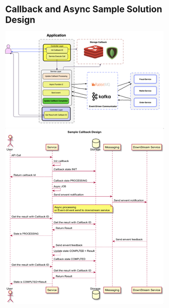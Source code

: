 # Callback and Async Sample Solution Design

![high-level-design](docs/HLDS.png)
![process-flow](docs/process_flow.png)
